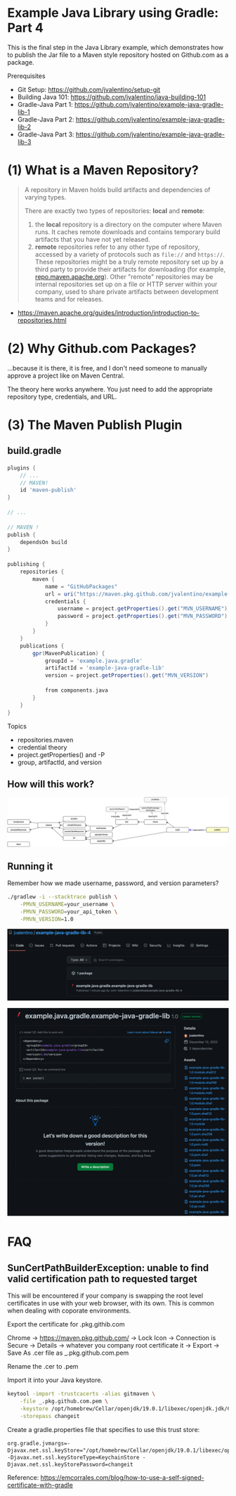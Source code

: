 # Example Java Library using Gradle: Part 4

This is the final step in the Java Library example, which demonstrates how to publish the Jar file to a Maven style repository hosted on Github.com as a package.

Prerequisites

- Git Setup: https://github.com/jvalentino/setup-git
- Building Java 101: https://github.com/jvalentino/java-building-101
- Gradle-Java Part 1: https://github.com/jvalentino/example-java-gradle-lib-1
- Gradle-Java Part 2: https://github.com/jvalentino/example-java-gradle-lib-2
- Gradle-Java Part 3: https://github.com/jvalentino/example-java-gradle-lib-3

# (1) What is a Maven Repository?

> A repository in Maven holds build artifacts and dependencies of varying types.
>
> There are exactly two types of repositories: **local** and **remote**:
>
> 1. the **local** repository is a directory on the computer where Maven runs. It caches remote downloads and contains temporary build artifacts that you have not yet released.
> 2. **remote** repositories refer to any other type of repository, accessed by a variety of protocols such as `file://` and `https://`. These repositories might be a truly remote repository set up by a third party to provide their artifacts for downloading (for example, [repo.maven.apache.org](https://repo.maven.apache.org/maven2/)). Other "remote" repositories may be internal repositories set up on a file or HTTP server within your company, used to share private artifacts between development teams and for releases.

- https://maven.apache.org/guides/introduction/introduction-to-repositories.html

# (2) Why Github.com Packages?

...because it is there, it is free, and I don't need someone to manually approve a project like on Maven Central.

The theory here works anywhere. You just need to add the appropriate repository type, credentials, and URL.

# (3) The Maven Publish Plugin

## build.gradle

```groovy
plugins {
    // ...
    // MAVEN!
    id 'maven-publish'
}

// ...

// MAVEN !
publish {
    dependsOn build
}

publishing {
    repositories {
        maven {
            name = "GitHubPackages"
            url = uri("https://maven.pkg.github.com/jvalentino/example-java-gradle-lib-4")
            credentials {
                username = project.getProperties().get("MVN_USERNAME")
                password = project.getProperties().get("MVN_PASSWORD")
            }
        }
    }
    publications {
        gpr(MavenPublication) {
            groupId = 'example.java.gradle'
            artifactId = 'example-java-gradle-lib'
            version = project.getProperties().get("MVN_VERSION")

            from components.java
        }
    }
}

```

Topics

- repositories.maven
- credential theory
- project.getProperties() and -P
- group, artifactId, and version

## How will this work?

![14](./wiki/14.png)

## Running it

Remember how we made username, password, and version parameters?

```bash
./gradlew -i --stacktrace publish \
    -PMVN_USERNAME=your_username \
    -PMVN_PASSWORD=your_api_token \
    -PMVN_VERSION=1.0
```

![14](./wiki/12.png)

![14](./wiki/13.png)

# FAQ

## SunCertPathBuilderException: unable to find valid certification path to requested target

This will be encountered if your company is swapping the root level certificates in use with your web browser, with its own. This is common when dealing with coporate environments.

Export the certificate for .pkg.githib.com

Chrome -> https://maven.pkg.github.com/ -> Lock Icon -> Connection is Secure -> Details -> whatever you company root certificate it -> Export -> Save As .cer file as _.pkg.github.com.pem 

Rename the .cer to .pem

Import it into your Java keystore.

```bash
keytool -import -trustcacerts -alias gitmaven \
	-file _.pkg.github.com.pem \
	-keystore /opt/homebrew/Cellar/openjdk/19.0.1/libexec/openjdk.jdk/Contents/Home/lib/security/cacerts \
	-storepass changeit
```

Create a gradle.properties file that specifies to use this trust store:

```properties
org.gradle.jvmargs=-Djavax.net.ssl.keyStore="/opt/homebrew/Cellar/openjdk/19.0.1/libexec/openjdk.jdk/Contents/Home/lib/security/cacerts" -Djavax.net.ssl.keyStoreType=KeychainStore -Djavax.net.ssl.keyStorePassword=changeit

```

Reference: https://emcorrales.com/blog/how-to-use-a-self-signed-certificate-with-gradle






